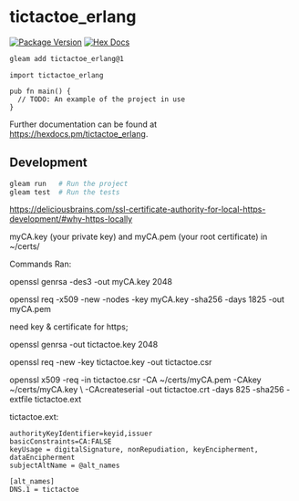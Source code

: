 # tictactoe_erlang

[![Package Version](https://img.shields.io/hexpm/v/tictactoe_erlang)](https://hex.pm/packages/tictactoe_erlang)
[![Hex Docs](https://img.shields.io/badge/hex-docs-ffaff3)](https://hexdocs.pm/tictactoe_erlang/)

```sh
gleam add tictactoe_erlang@1
```

```gleam
import tictactoe_erlang

pub fn main() {
  // TODO: An example of the project in use
}
```

Further documentation can be found at <https://hexdocs.pm/tictactoe_erlang>.

## Development

```sh
gleam run   # Run the project
gleam test  # Run the tests
```

https://deliciousbrains.com/ssl-certificate-authority-for-local-https-development/#why-https-locally

myCA.key (your private key) and myCA.pem (your root certificate) in ~/certs/

Commands Ran:

openssl genrsa -des3 -out myCA.key 2048

openssl req -x509 -new -nodes -key myCA.key -sha256 -days 1825 -out myCA.pem

need key & certificate for https;

openssl genrsa -out tictactoe.key 2048

openssl req -new -key tictactoe.key -out tictactoe.csr

openssl x509 -req -in tictactoe.csr -CA ~/certs/myCA.pem -CAkey ~/certs/myCA.key
\ -CAcreateserial -out tictactoe.crt -days 825 -sha256 -extfile tictactoe.ext

tictactoe.ext:

```
authorityKeyIdentifier=keyid,issuer
basicConstraints=CA:FALSE
keyUsage = digitalSignature, nonRepudiation, keyEncipherment, dataEncipherment
subjectAltName = @alt_names

[alt_names]
DNS.1 = tictactoe
```
